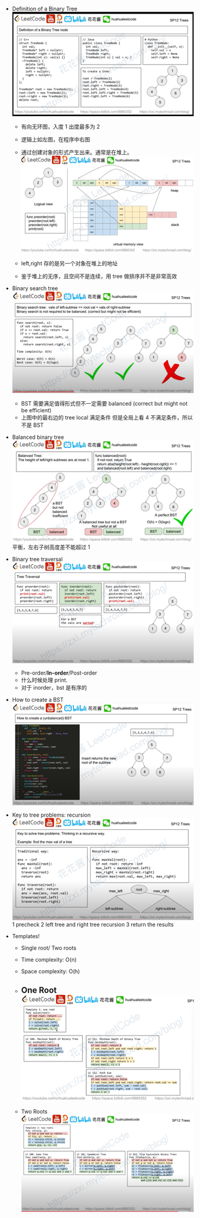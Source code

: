 - Definition of a Binary Tree
  ![Example](/leetcodenote/imgs/hhtree.PNG)

  - 有向无环图，入度 1 出度最多为 2

  - 逻辑上如左图，在程序中右图
  - 通过创建对象的形式产生出来。通常是在堆上。
    ![Example](/leetcodenote/imgs/hhtree_1.PNG)
  - left,right 存的是另一个对象在堆上的地址
  - 鉴于堆上的无序，且空间不是连续，用 tree 做排序并不是非常高效

- Binary search tree
  ![Example](/leetcodenote/imgs/hhtree_2.PNG)

  - BST 需要满足值得形式但不一定需要 balanced (correct but might not be efficient)
  - 上图中的最右边的 tree local 满足条件 但是全局上看 4 不满足条件，所以不是 BST

- Balanced binary tree
  ![Example](/leetcodenote/imgs/hhtree_4.PNG)
  平衡，左右子树高度差不能超过 1

- Binary tree traversal
  ![Example](/leetcodenote/imgs/hhtree_8.PNG)

  - Pre-order/**In-order**/Post-order
  - 什么时候处理 print.
  - 对于 inorder，bst 是有序的

- How to create a BST
  ![Example](/leetcodenote/imgs/hhtree_7.PNG)

- Key to tree problems: recursion
  ![Example](/leetcodenote/imgs/hhtree_6.PNG)
	1 precheck
	2 left tree and right tree recursion
	3 return the results

- Templates!

  - Single root/ Two roots
  - Time complexity: O(n)
  - Space complexity: O(h)

  - One Root
    ![Example](/leetcodenote/imgs/hhtree_template.PNG)
	- 


  - Two Roots
    ![Example](/leetcodenote/imgs/hhtree_template_1.PNG)


<!-- https://www.youtube.com/watch?v=PbGl8_-bZxI stop at 26:30  -->